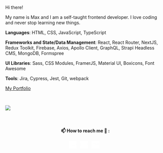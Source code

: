 Hi there! 

My name is Max and I am a self-taught frontend developer. I love coding and never stop learning new things.

**Languages**: HTML, CSS, JavaScript, TypeScript

**Frameworks and State/Data Management**: React, React Router, NextJS, Redux Toolkit, Firebase, Axios, Apollo Client, GraphQL, Strapi Headless CMS, MongoDB, Formspree

**UI Libraries**: Sass, CSS Modules, FramerJS, Material UI, Boxicons, Font Awesome

**Tools**: Jira, Cypress, Jest, Git, webpack

[My Portfolio](https://maxkremlev.dev/)
  
  
</br>
<p align="left"><img src="https://github-readme-stats.vercel.app/api/top-langs/?username=kremlevmax&layout=compact" /></p>  
  
  
</br>
<h4 align="center">📫 How to reach me 💬 :</h4>
<p align="center">
  <a href = "https://www.linkedin.com/in/max-kremlev/" title="Linkedin" target="_blank"><img src="/linkedin-5-24.png"></a>&nbsp;&nbsp;
  <a href = "mailto:kremlevmax.webdev@icloud.com" title="Email"><img src="/email-24.png"></a>&nbsp;&nbsp;
  <a href = "https://t.me/kremlevmax" title="Telegram" target="_blank"><img src="/telegram-24.png"></a>&nbsp;&nbsp;
</p>


<!--
**kremlevmax/kremlevmax** is a ✨ _special_ ✨ repository because its `README.md` (this file) appears on your GitHub profile.

Here are some ideas to get you started:

- 🔭 I’m currently working on ...
- 🌱 I’m currently learning ...
- 👯 I’m looking to collaborate on ...
- 🤔 I’m looking for help with ...
- 💬 Ask me about ...
- 📫 How to reach me: ...
- 😄 Pronouns: ...
- ⚡ Fun fact: ...
-->
